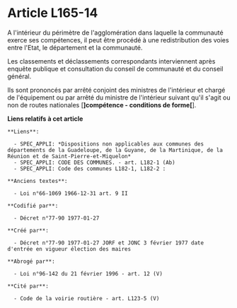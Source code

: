 # Article L165-14

A l'intérieur du périmètre de l'agglomération dans laquelle la communauté exerce ses compétences, il peut être procédé à une
redistribution des voies entre l'Etat, le département et la communauté. 

Les classements et déclassements correspondants interviennent après enquête publique et consultation du conseil de communauté
et du conseil général. 

Ils sont prononcés par arrêté conjoint des ministres de l'intérieur et chargé de l'équipement ou par arrêté du ministre de
l'intérieur suivant qu'il s'agit ou non de routes nationales [**]compétence - conditions de forme[**].

**Liens relatifs à cet article**

	**Liens**:

	  - SPEC_APPLI: *Dispositions non applicables aux communes des départements de la Guadeloupe, de la Guyane, de la Martinique, de la Réunion et de Saint-Pierre-et-Miquelon*
	  - SPEC_APPLI: CODE DES COMMUNES. - art. L182-1 (Ab)
	  - SPEC_APPLI: Code des communes L182-1, L182-2 :

	**Anciens textes**:

	  - Loi n°66-1069 1966-12-31 art. 9 II

	**Codifié par**:

	  - Décret n°77-90 1977-01-27

	**Créé par**:

	  - Décret n°77-90 1977-01-27 JORF et JONC 3 février 1977 date d'entrée en vigueur élection des maires

	**Abrogé par**:

	  - Loi n°96-142 du 21 février 1996 - art. 12 (V)

	**Cité par**:

	  - Code de la voirie routière - art. L123-5 (V)
